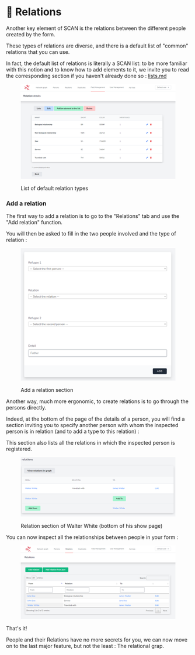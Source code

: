 # 🔗 Relations

Another key element of SCAN is the relations between the different people created by the form.&#x20;

These types of relations are diverse, and there is a default list of "common" relations that you can use.

In fact, the default list of relations is literally a SCAN list: to be more familiar with this notion and to know how to add elements to it, we invite you to read the corresponding section if you haven't already done so : [lists.md](../getting-set-up/lists.md "mention")

<figure><img src="../.gitbook/assets/image.png" alt=""><figcaption><p>List of default relation types</p></figcaption></figure>

### Add a relation

The first way to add a relation is to go to the "Relations" tab and use the "Add relation" function.&#x20;

You will then be asked to fill in the two people involved and the type of relation :&#x20;

<figure><img src="../.gitbook/assets/image (6).png" alt=""><figcaption><p>Add a relation section</p></figcaption></figure>

Another way, much more ergonomic, to create relations is to go through the persons directly.&#x20;

Indeed, at the bottom of the page of the details of a person, you will find a section inviting you to specify another person with whom the inspected person is in relation (and to add a type to this relation) :&#x20;

This section also lists all the relations in which the inspected person is registered.

<figure><img src="../.gitbook/assets/image (20).png" alt=""><figcaption><p>Relation section of Walter White (bottom of his show page)</p></figcaption></figure>

You can now inspect all the relationships between people in your form :&#x20;

<figure><img src="../.gitbook/assets/image (19).png" alt=""><figcaption></figcaption></figure>

That's it!&#x20;

People and their Relations have no more secrets for you, we can now move on to the last major feature, but not the least : The relational grap.



